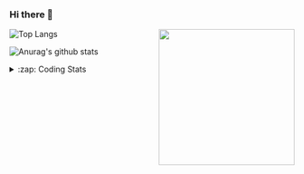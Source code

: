 ### Hi there 👋

<!--
**tao8687/tao8687** is a ✨ _special_ ✨ repository because its `README.md` (this file) appears on your GitHub profile.

Here are some ideas to get you started:

- 🔭 I’m currently working on ...
- 🌱 I’m currently learning ...
- 👯 I’m looking to collaborate on ...
- 🤔 I’m looking for help with ...
- 💬 Ask me about ...
- 📫 How to reach me: ...
- 😄 Pronouns: ...
- ⚡ Fun fact: ...
-->

<img align='right' src="https://media.giphy.com/media/M9gbBd9nbDrOTu1Mqx/giphy.gif" width="240">

  
![Top Langs](https://github-readme-stats.vercel.app/api/top-langs/?username=tao8687&layout=compact&title_color=23238E&text_color=A67D3D)

![Anurag's github stats](https://github-readme-stats.vercel.app/api?username=tao8687&show_icons=true&&text_color=A67D3D&title_color=23238E&show_icons=false&count_private=true&hide=stars)

<details>
  <summary>:zap: Coding Stats</summary>
  <br>
    
<!--START_SECTION:waka-->

```txt
From: 25 May 2024 - To: 01 June 2024

Other         3 hrs 3 mins    ███████▒░░░░░░░░░░░░░░░░░   29.00 %
C             1 hr 54 mins    ████▓░░░░░░░░░░░░░░░░░░░░   18.04 %
C++           1 hr 34 mins    ███▓░░░░░░░░░░░░░░░░░░░░░   14.86 %
CMake         1 hr 14 mins    ███░░░░░░░░░░░░░░░░░░░░░░   11.86 %
XML           1 hr            ██▒░░░░░░░░░░░░░░░░░░░░░░   09.51 %
```

<!--END_SECTION:waka-->
</details>
